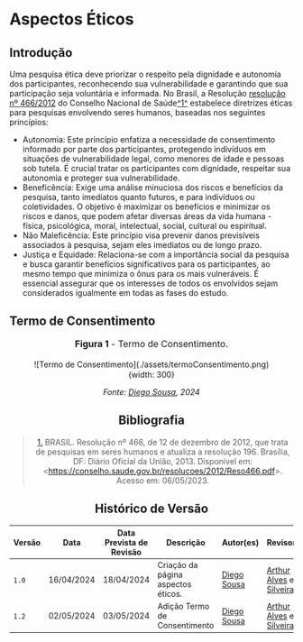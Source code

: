 # Aspectos Éticos

## Introdução

Uma pesquisa ética deve priorizar o respeito pela dignidade e autonomia dos participantes, reconhecendo sua vulnerabilidade e garantindo que sua participação seja voluntária e informada. No Brasil, a Resolução [resolução nº 466/2012](./reso466.pdf) do Conselho Nacional de Saúde<a id="anchor_1" href="#REF1">^1^</a> estabelece diretrizes éticas para pesquisas envolvendo seres humanos, baseadas nos seguintes princípios:

- Autonomia: Este princípio enfatiza a necessidade de consentimento informado por parte dos participantes, protegendo indivíduos em situações de vulnerabilidade legal, como menores de idade e pessoas sob tutela. É crucial tratar os participantes com dignidade, respeitar sua autonomia e proteger sua vulnerabilidade.
- Beneficência: Exige uma análise minuciosa dos riscos e benefícios da pesquisa, tanto imediatos quanto futuros, e para indivíduos ou coletividades. O objetivo é maximizar os benefícios e minimizar os riscos e danos, que podem afetar diversas áreas da vida humana - física, psicológica, moral, intelectual, social, cultural ou espiritual.
- Não Maleficência: Este princípio visa prevenir danos previsíveis associados à pesquisa, sejam eles imediatos ou de longo prazo.
- Justiça e Equidade: Relaciona-se com a importância social da pesquisa e busca garantir benefícios significativos para os participantes, ao mesmo tempo que minimiza o ônus para os mais vulneráveis. É essencial assegurar que os interesses de todos os envolvidos sejam considerados igualmente em todas as fases do estudo.

## Termo de Consentimento 
<center>
<figure markdown>
<font size="3"><p style="text-align: center"><b>Figura 1</b> - Termo de Consentimento.</p></font>
![Termo de Consentimento](./assets/termoConsentimento.png){width: 300}
</figure>

_Fonte: [Diego Sousa](https://github.com/DiegoSousaLeite), 2024_
<center>

## Bibliografia

> <a id="REF1" href="#anchor_1">1.</a> BRASIL. Resolução nº 466, de 12 de dezembro de 2012, que trata de pesquisas em seres humanos e atualiza a resolução 196. Brasília, DF: Diário Oficial da União, 2013. Disponível em: <<https://conselho.saude.gov.br/resolucoes/2012/Reso466.pdf>>. Acesso em: 06/05/2023.

## <a>Histórico de Versão</a>

| Versão| Data | Data Prevista de Revisão| Descrição  | Autor(es)  | Revisor(es) |
| ------- | ------ | ------ | ------- | -------- | -------- |
| `1.0` | 16/04/2024 | 18/04/2024 | Criação da página aspectos éticos. | [Diego Sousa](https://github.com/DiegoSousaLeite) | [Arthur Alves](https://github.com/Arthrok) e [Eric Silveira](https://github.com/ericbky) |
| `1.2` | 02/05/2024 | 03/05/2024 | Adição Termo de Consentimento | [Diego Sousa](https://github.com/DiegoSousaLeite) | [Arthur Alves](https://github.com/Arthrok) e [Eric Silveira](https://github.com/ericbky) |